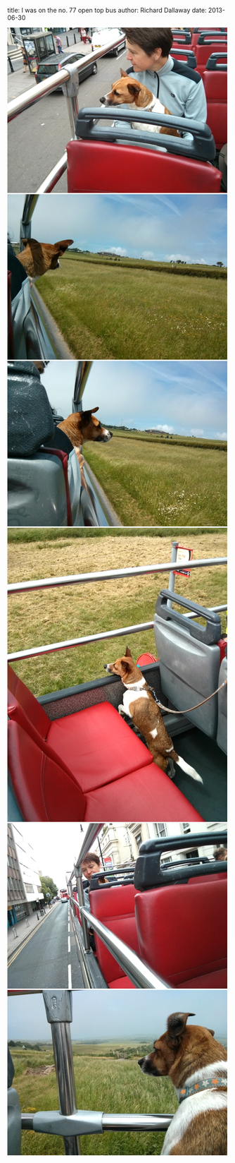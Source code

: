
title: I was on the no. 77 open top bus
author: Richard Dallaway
date: 2013-06-30

<div><a href="/media/IMG_20130630_122749.jpg"><img src="/media/IMG_20130630_122749.jpg.500.jpg" width="500" height="375"/></a></div><div><a href="/media/IMG_20130630_125417.jpg"><img src="/media/IMG_20130630_125417.jpg.500.jpg" width="500" height="375"/></a></div><div><a href="/media/IMG_20130630_125419.jpg"><img src="/media/IMG_20130630_125419.jpg.500.jpg" width="500" height="375"/></a></div><div><a href="/media/IMG_20130630_125741.jpg"><img src="/media/IMG_20130630_125741.jpg.500.jpg" width="500" height="667"/></a></div><div><a href="/media/IMG_20130630_122714.jpg"><img src="/media/IMG_20130630_122714.jpg.500.jpg" width="500" height="375"/></a></div><div><a href="/media/IMG_20130630_125053.jpg"><img src="/media/IMG_20130630_125053.jpg.500.jpg" width="500" height="375"/></a></div>


       
    